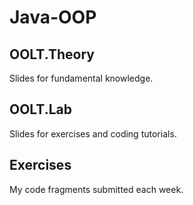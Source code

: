 # Java-OOP

## OOLT.Theory
Slides for fundamental knowledge.
## OOLT.Lab
Slides for exercises and coding tutorials.
## Exercises
My code fragments submitted each week.

